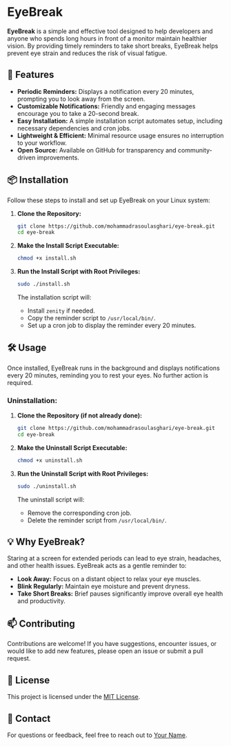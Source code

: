 # EyeBreak

**EyeBreak** is a simple and effective tool designed to help developers and anyone who spends long hours in front of a monitor maintain healthier vision. By providing timely reminders to take short breaks, EyeBreak helps prevent eye strain and reduces the risk of visual fatigue.

## 🌟 Features

- **Periodic Reminders:** Displays a notification every 20 minutes, prompting you to look away from the screen.
- **Customizable Notifications:** Friendly and engaging messages encourage you to take a 20-second break.
- **Easy Installation:** A simple installation script automates setup, including necessary dependencies and cron jobs.
- **Lightweight & Efficient:** Minimal resource usage ensures no interruption to your workflow.
- **Open Source:** Available on GitHub for transparency and community-driven improvements.

## 📦 Installation

Follow these steps to install and set up EyeBreak on your Linux system:

1. **Clone the Repository:**
    ```bash
    git clone https://github.com/mohammadrasoulasghari/eye-break.git
    cd eye-break
    ```

2. **Make the Install Script Executable:**
    ```bash
    chmod +x install.sh
    ```

3. **Run the Install Script with Root Privileges:**
    ```bash
    sudo ./install.sh
    ```

    The installation script will:
    - Install `zenity` if needed.
    - Copy the reminder script to `/usr/local/bin/`.
    - Set up a cron job to display the reminder every 20 minutes.

## 🛠 Usage

Once installed, EyeBreak runs in the background and displays notifications every 20 minutes, reminding you to rest your eyes. No further action is required.

### Uninstallation:

1. **Clone the Repository (if not already done):**
    ```bash
    git clone https://github.com/mohammadrasoulasghari/eye-break.git
    cd eye-break
    ```

2. **Make the Uninstall Script Executable:**
    ```bash
    chmod +x uninstall.sh
    ```

3. **Run the Uninstall Script with Root Privileges:**
    ```bash
    sudo ./uninstall.sh
    ```

    The uninstall script will:
    - Remove the corresponding cron job.
    - Delete the reminder script from `/usr/local/bin/`.

## 💡 Why EyeBreak?

Staring at a screen for extended periods can lead to eye strain, headaches, and other health issues. EyeBreak acts as a gentle reminder to:

- **Look Away:** Focus on a distant object to relax your eye muscles.
- **Blink Regularly:** Maintain eye moisture and prevent dryness.
- **Take Short Breaks:** Brief pauses significantly improve overall eye health and productivity.

## 📫 Contributing

Contributions are welcome! If you have suggestions, encounter issues, or would like to add new features, please open an issue or submit a pull request.

## 📜 License

This project is licensed under the [MIT License](LICENSE).

## 📧 Contact

For questions or feedback, feel free to reach out to [Your Name](mailto:mohammadrasoulasghari1@gmail.com).